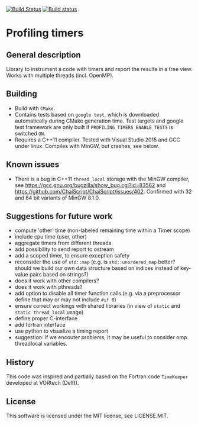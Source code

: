 [![Build Status](https://travis-ci.org/martinusbach/vt-timers.svg?branch=master)](https://travis-ci.org/martinusbach/vt-timers)
[![Build status](https://ci.appveyor.com/api/projects/status/56wbff12087v5el4/branch/master?svg=true)](https://ci.appveyor.com/project/martinusbach/vt-timers/branch/master)

Profiling timers
================

General description
-------------------

Library to instrument a code with timers and report the results in a tree view. Works with multiple threads (incl. OpenMP).


Building
--------

- Build with `CMake`.
- Contains tests based on `google test`, which is downloaded automatically during CMake generation time. Test targets and google test framework are only built if `PROFILING_TIMERS_ENABLE_TESTS` is switched `ON`.
- Requires a C++11 compiler. Tested with Visual Studio 2015 and GCC under linux. Compiles with MinGW, but crashes, see below.


Known issues
------------

- There is a bug in C++11 `thread_local` storage with the MinGW compiler, see https://gcc.gnu.org/bugzilla/show_bug.cgi?id=83562 and https://github.com/ChaiScript/ChaiScript/issues/402. Confirmed with 32 and 64 bit variants of MinGW 8.1.0.


Suggestions for future work
---------------------------

- compute 'other' time (non-labeled remaining time within a Timer scope)
- include cpu time (user, other)
- aggregate timers from different threads
- add possibility to send report to ostream
- add a scoped timer, to ensure exception safety
- reconsider the use of `std::map` (e.g. is `std::unordered_map` better? should we build our own data structure based on indices instead of key-value pairs based on strings?)
- does it work with other compilers?
- does it work with pthreads?
- add option to disable all timer function calls (e.g. via a preprocessor define that may or may not include `#if 0`)
- ensure correct workings with shared libraries (in view of `static` and `static thread_local` usage)
- define proper C-interface
- add fortran interface
- use python to visualize a timing report
- suggestion: if we encouter problems, it may be useful to consider omp threadlocal variables.


History
-------

This code was inspired and partially based on the Fortran code `TimeKeeper` developed at VORtech (Delft).


License
-------

This software is licensed under the MIT license, see LICENSE.MIT.
